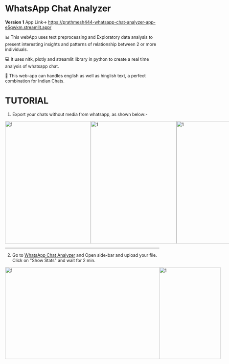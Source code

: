 # WhatsApp Chat Analyzer

**Version 1** App Link-> https://prathmesh444-whatsapp-chat-analyzer-app-e5qwkm.streamlit.app/

📊 This webApp uses text preprocessing and Exploratory data analysis to present interesting insights and patterns of relationship between 2 or more individuals.

💻 It uses nltk, plotly and streamlit library in python to create a real time analysis of whatsapp chat.

📑 This web-app can handles english as well as hinglish text, a perfect combination for Indian Chats.

# __TUTORIAL__
1) Export your chats without media from whatsapp, as shown below:-


<div style="display: flex;">
  <img src="https://github.com/prathmesh444/WhatsApp-Chat-Analyzer/assets/84755719/0fa36e4a-ef68-44f1-9ce1-331801b400b8" alt="1" width="280" height = 400/>
  <img src="https://github.com/prathmesh444/WhatsApp-Chat-Analyzer/assets/84755719/74130b28-63c3-4ae9-a2b0-cc3eb0c5ee62" alt="1" width="280" height = 400/>
  <img src="https://github.com/prathmesh444/WhatsApp-Chat-Analyzer/assets/84755719/c22ebed8-2f8b-443f-aa8a-4b8b3b2a77b9" alt="1" width="280" height = 400/>
</div>

---

2) Go to [WhatsApp Chat Analyzer](https://prathmesh444-whatsapp-chat-analyzer-app-e5qwkm.streamlit.app/) and Open side-bar and upload your file.
 Click on "Show Stats" and wait for 2 min.


<div style="display: flex;">
  <img src="https://github.com/prathmesh444/WhatsApp-Chat-Analyzer/assets/84755719/d72a0717-479b-42d4-baab-4304cf60b9d0" alt="1" width="600" height = 300/>
  <img src="https://github.com/prathmesh444/WhatsApp-Chat-Analyzer/assets/84755719/3180c15d-d71d-4889-b5ba-39c2d0ada442" alt="1" width="200" height = 300/>
</div>

